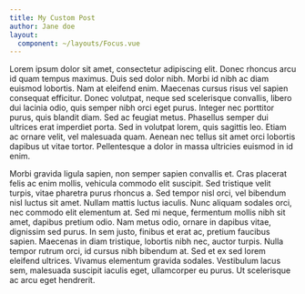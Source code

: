 ```yaml
---
title: My Custom Post
author: Jane doe
layout:
  component: ~/layouts/Focus.vue
---
```



Lorem ipsum dolor sit amet, consectetur adipiscing elit. Donec rhoncus arcu id quam tempus maximus. Duis sed dolor nibh. Morbi id nibh ac diam euismod lobortis. Nam at eleifend enim. Maecenas cursus risus vel sapien consequat efficitur. Donec volutpat, neque sed scelerisque convallis, libero dui lacinia odio, quis semper nibh orci eget purus. Integer nec porttitor purus, quis blandit diam. Sed ac feugiat metus. Phasellus semper dui ultrices erat imperdiet porta. Sed in volutpat lorem, quis sagittis leo. Etiam ac ornare velit, vel malesuada quam. Aenean nec tellus sit amet orci lobortis dapibus ut vitae tortor. Pellentesque a dolor in massa ultricies euismod in id enim.


Morbi gravida ligula sapien, non semper sapien convallis et. Cras placerat felis ac enim mollis, vehicula commodo elit suscipit. Sed tristique velit turpis, vitae pharetra purus rhoncus a. Sed tempor nisl orci, vel bibendum nisl luctus sit amet. Nullam mattis luctus iaculis. Nunc aliquam sodales orci, nec commodo elit elementum at. Sed mi neque, fermentum mollis nibh sit amet, dapibus pretium odio. Nam metus odio, ornare in dapibus vitae, dignissim sed purus. In sem justo, finibus et erat ac, pretium faucibus sapien. Maecenas in diam tristique, lobortis nibh nec, auctor turpis. Nulla tempor rutrum orci, id cursus nibh bibendum at. Sed et ex sed lorem eleifend ultrices. Vivamus elementum gravida sodales. Vestibulum lacus sem, malesuada suscipit iaculis eget, ullamcorper eu purus. Ut scelerisque ac arcu eget hendrerit.